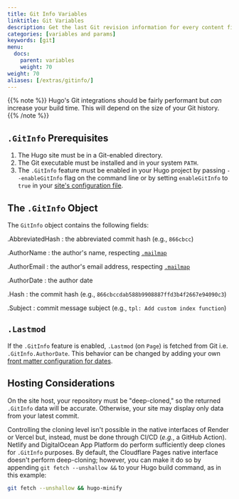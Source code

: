 ```yaml
---
title: Git Info Variables
linktitle: Git Variables
description: Get the last Git revision information for every content file.
categories: [variables and params]
keywords: [git]
menu:
  docs:
    parent: variables
    weight: 70
weight: 70
aliases: [/extras/gitinfo/]
---
```


{{% note %}}
Hugo's Git integrations should be fairly performant but *can* increase your build time. This will depend on the size of your Git history.
{{% /note %}}

## `.GitInfo` Prerequisites

1. The Hugo site must be in a Git-enabled directory.
2. The Git executable must be installed and in your system `PATH`.
3. The `.GitInfo` feature must be enabled in your Hugo project by passing `--enableGitInfo` flag on the command line or by setting `enableGitInfo` to `true` in your [site's configuration file][configuration]. 

## The `.GitInfo` Object

The `GitInfo` object contains the following fields:

.AbbreviatedHash
: the abbreviated commit hash (e.g., `866cbcc`)

.AuthorName
: the author's name, respecting [`.mailmap`](https://git-scm.com/docs/gitmailmap)

.AuthorEmail
: the author's email address, respecting [`.mailmap`](https://git-scm.com/docs/gitmailmap)

.AuthorDate
: the author date

.Hash
: the commit hash (e.g., `866cbccdab588b9908887ffd3b4f2667e94090c3`)

.Subject
: commit message subject (e.g., `tpl: Add custom index function`)

## `.Lastmod`

If the `.GitInfo` feature is enabled, `.Lastmod` (on `Page`) is fetched from Git i.e. `.GitInfo.AuthorDate`. This behavior can be changed by adding your own [front matter configuration for dates](/getting-started/configuration/#configure-front-matter).

[configuration]: /getting-started/configuration/

## Hosting Considerations

On the site host, your repository must be "deep-cloned," so the returned `.GitInfo` data will be accurate. Otherwise, your site may display only data from your latest commit.

Controlling the cloning level isn't possible in the native interfaces of Render or Vercel but, instead, must be done through CI/CD (*e.g.*, a GitHub Action). Netlify and DigitalOcean App Platform do perform sufficiently deep clones for `.GitInfo` purposes. By default, the Cloudflare Pages native interface doesn't perform deep-cloning; however, you can make it do so by appending `git fetch --unshallow &&` to your Hugo build command, as in this example:

```bash
git fetch --unshallow && hugo-minify
```
